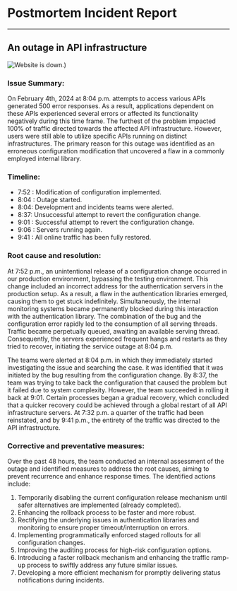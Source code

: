 
# Postmortem Incident Report
----------------------------------
## An outage in API infrastructure
![Website is down.](https://preview.redd.it/6ll9ab69kou51.png?width=1080&crop=smart&auto=webp&s=701c1625ad2c2af7d40020f2e7aa4c35ce05ed98))
### Issue Summary:
On February 4th, 2024 at 8:04 p.m. attempts to access various APIs generated 500 error responses. As a result, applications dependent on these APIs experienced several errors or affected its functionality negatively during this time frame. The furthest of the problem impacted 100% of traffic directed towards the affected API infrastructure. However, users were still able to utilize specific APIs running on distinct infrastructures. The primary reason for this outage was identified as an erroneous configuration modification that uncovered a flaw in a commonly employed internal library.

### Timeline:
- 7:52 : Modification of configuration implemented.
- 8:04 : Outage started.
- 8:04: Development and incidents teams were alerted.
- 8:37: Unsuccessful attempt to revert the configuration change.
- 9:01 : Successful attempt to revert the configuration change.
- 9:06 : Servers running again.
- 9:41 : All online traffic has been fully restored.

### Root cause and resolution:
At 7:52 p.m., an unintentional release of a configuration change occurred in our production environment, bypassing the testing environment. This change included an incorrect address for the authentication servers in the production setup. As a result, a flaw in the authentication libraries emerged, causing them to get stuck indefinitely. Simultaneously, the internal monitoring systems became permanently blocked during this interaction with the authentication library. The combination of the bug and the configuration error rapidly led to the consumption of all serving threads. Traffic became perpetually queued, awaiting an available serving thread. Consequently, the servers experienced frequent hangs and restarts as they tried to recover, initiating the service outage at 8:04 p.m.

The teams were alerted at 8:04 p.m. in which they immediately started investigating the issue and searching the case. it was identified that it was initiated by the bug resulting from the configuration change. By 8:37, the team was trying to take back the configuration that caused the problem but it failed due to system complexity. However, the team succeeded in rolling it back at 9:01. Certain processes began a gradual recovery, which concluded that a quicker recovery could be achieved through a global restart of all API infrastructure servers. 
At 7:32 p.m. a quarter of the traffic had been reinstated, and by 9:41 p.m., the entirety of the traffic was directed to the API infrastructure.

### Corrective and preventative measures:
Over the past 48 hours, the team conducted an internal assessment of the outage and identified measures to address the root causes, aiming to prevent recurrence and enhance response times. The identified actions include:

1. Temporarily disabling the current configuration release mechanism until safer alternatives are implemented (already completed).
2. Enhancing the rollback process to be faster and more robust.
3. Rectifying the underlying issues in authentication libraries and monitoring to ensure proper timeout/interruption on errors.
4. Implementing programmatically enforced staged rollouts for all configuration changes.
5. Improving the auditing process for high-risk configuration options.
6. Introducing a faster rollback mechanism and enhancing the traffic ramp-up process to swiftly address any future similar issues.
7. Developing a more efficient mechanism for promptly delivering status notifications during incidents.




